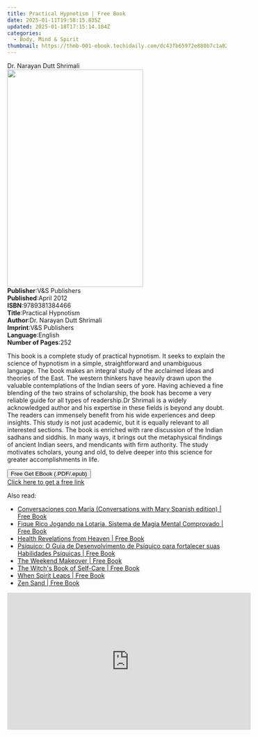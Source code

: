 ```yaml
---
title: Practical Hypnotism | Free Book
date: 2025-01-11T19:58:15.835Z
updated: 2025-01-18T17:15:14.104Z
categories:
  - Body, Mind & Spirit
thumbnail: https://thmb-001-ebook.techidaily.com/dc43fb65972e880b7c1a82dde937dd620e53cb844f3367df1cf3bd951ad567a7.jpg
---
```

<main id="book-container">
  <div class="flex flex-col">
    <div class="book-brief flex-1 py-6 px-4 sm:p-6 md:py-10 md:px-8">
      <!-- brief-->
      <div class="book-brief-main">Dr. Narayan Dutt Shrimali</div>
    </div>
    <div
      class="book-meta-info flex-1 grid gap-4 col-start-1 col-end-3 row-start-1 sm:mb-6 sm:grid-cols-4 lg:gap-6 lg:col-start-2 lg:row-end-6 lg:row-span-6 lg:mb-0"
    >
      <div
        class="book-meta-info-left place-content-center mt-4 p-4 text-sm leading-6 col-start-2 col-span-2 dark:text-slate-400"
      >
        <img
          class="w-full h-500 object-cover rounded-lg sm:h-255 sm:col-span-2 lg:col-span-full"
          src="https://img-001-ebook.techidaily.com/119670cdbe07ba0d2aefefba4ceef920444b5f12acbcdfd33cb954a3f2fe8295.jpg"
          alt=""
          width="312"
          height="500"
        />
      </div>
      <div
        class="book-meta-info-right mt-2 col-start-1 row-start-2 col-span-3 self-center"
      >
        <!-- meta data  -->
        <div class="flex flex-col px-4 md:px-8">
          <div class="flex-1">
            <strong>Publisher</strong>:<span class="px-2"
              >V&amp;S Publishers</span
            >
          </div>
          <div class="flex-1">
            <strong>Published</strong>:<span class="px-2">April 2012</span>
          </div>
          <div class="flex-1">
            <strong>ISBN</strong>:<span class="px-2">9789381384466</span>
          </div>
          <div class="flex-1">
            <strong>Title</strong>:<span class="px-2">Practical Hypnotism</span>
          </div>
          <div class="flex-1">
            <strong>Author</strong>:<span class="px-2"
              >Dr. Narayan Dutt Shrimali</span
            >
          </div>
          <div class="flex-1">
            <strong>Imprint</strong>:<span class="px-2"
              >V&amp;S Publishers</span
            >
          </div>
          <div class="flex-1">
            <strong>Language</strong>:<span class="px-2">English</span>
          </div>
          <div class="flex-1">
            <strong>Number of Pages</strong>:<span class="px-2">252</span>
          </div>
        </div>
      </div>
    </div>
    <div class="book-description flex-1 py-6 px-4 sm:p-6 md:py-10 md:px-8">
      <div class="book-description-main">
        <div accordion-content="" id="description">
          <p>
            This book is a complete study of practical hypnotism. It seeks to
            explain the science of hypnotism in a simple, straightforward and
            unambiguous language. The book makes an integral study of the
            acclaimed ideas and theories of the East. The western thinkers have
            heavily drawn upon the valuable contemplations of the Indian seers
            of yore. Having achieved a fine blending of the two strains of
            scholarship, the book has become a very reliable guide for all types
            of readership.Dr Shrimali is a widely acknowledged author and his
            expertise in these fields is beyond any doubt. The readers can
            immensely benefit from his wide experiences and deep insights. This
            study is not just academic, but it is equally relevant to all
            interested sections. The book is enriched with rare discussion of
            the Indian sadhans and siddhis. In many ways, it brings out the
            metaphysical findings of ancient Indian seers, and mendicants with
            firm authority. The study motivates scholars, young and old, to
            delve deeper into this science for greater accomplishments in life.
          </p>
        </div>
      </div>
    </div>
    <div class="book-excerpts flex-1 py-6 px-4 sm:p-6 md:py-10 md:px-8"></div>
    <div
      class="book-about-author flex-1 py-6 px-4 sm:p-6 md:py-10 md:px-8"
    ></div>
    <div class="book-free-get flex-1 py-6 px-4 sm:p-6 md:py-10 md:px-8">
      <button
        id="btn-free-get"
        class="bg-blue-500 hover:bg-blue-700 text-white font-bold py-2 px-4 rounded"
      >
        Free Get EBook (.PDF/.epub)
      </button>
      <div id="countdown-display" class="px-2 text-lg mt-2"></div>
      <a
        id="free-link"
        class="hidden bg-blue-500 hover:bg-blue-700 text-white font-bold py-2 px-4 rounded"
        href="https://www.ebooks.com/en-us/book/2186823/practical-hypnotism/dr-narayan-dutt-shrimali/"
        target="_blank"
        >Click here to get a free link</a
      >
    </div>
    <script>
      let countdownTime = 0;
      let countdownInterval = null;
      document
        .getElementById('btn-free-get')
        .addEventListener('click', startCountdown);
      function startCountdown() {
        countdownTime = new Date().getTime() + 60000 * 3;
        countdownInterval = setInterval(updateCountdown, 1000);
        document.getElementById('btn-free-get').disabled = true;
        document
          .getElementById('btn-free-get')
          .classList.add('bg-gray-500', 'cursor-not-allowed');
      }
      function updateCountdown() {
        let currentTime = new Date().getTime();
        let timeLeft = countdownTime - currentTime;
        let secondsLeft = Math.floor(timeLeft / 1000);
        document.getElementById('countdown-display').innerHTML =
          `Remaining time: ${secondsLeft} seconds.`;
        if (secondsLeft <= 0) {
          clearInterval(countdownInterval);
          document.getElementById('btn-free-get').classList.add('hidden');
          document.getElementById('free-link').classList.remove('hidden');
          document.getElementById('countdown-display').innerHTML = '';
        }
      }
    </script>
  </div>
</main>

<ins class="adsbygoogle"
      style="display:block"
      data-ad-client="ca-pub-7571918770474297"
      data-ad-slot="8358498916"
      data-ad-format="auto"
      data-full-width-responsive="true"></ins>
    

<span class="atpl-alsoreadstyle">Also read:</span>
<div><ul>
<li><a href="https://novels-ebooks.techidaily.com/96172386-9781501187254-conversaciones-con-maria-conversations-with-mary-spanish-edition/"><u>Conversaciones con María (Conversations with Mary Spanish edition) | Free Book</u></a></li>
<li><a href="https://novels-ebooks.techidaily.com/96171016-9781547527076-fique-rico-jogando-na-lotaria-sistema-de-magia-mental-comprovado/"><u>Fique Rico Jogando na Lotaria. Sistema de Magia Mental Comprovado | Free Book</u></a></li>
<li><a href="https://novels-ebooks.techidaily.com/96176753-9781635651997-health-revelations-from-heaven/"><u>Health Revelations from Heaven | Free Book</u></a></li>
<li><a href="https://novels-ebooks.techidaily.com/96173383-9781547522217-psiquico-o-guia-de-desenvolvimento-de-psiquico-para-fortalecer-suas-habilidades-psiquicas/"><u>Psíquico: O Guia de Desenvolvimento de Psíquico para fortalecer suas Habilidades Psíquicas | Free Book</u></a></li>
<li><a href="https://novels-ebooks.techidaily.com/96176686-9781609614966-the-weekend-makeover/"><u>The Weekend Makeover | Free Book</u></a></li>
<li><a href="https://novels-ebooks.techidaily.com/96172190-9781507209158-the-witchs-book-of-self-care/"><u>The Witch's Book of Self-Care | Free Book</u></a></li>
<li><a href="https://novels-ebooks.techidaily.com/96170556-9781684030774-when-spirit-leaps/"><u>When Spirit Leaps | Free Book</u></a></li>
<li><a href="https://novels-ebooks.techidaily.com/96169719-9780824865672-zen-sand/"><u>Zen Sand | Free Book</u></a></li>
</ul></div>

<!-- affiliate ads begin -->
<iframe width="560" height="315" src="https://www.youtube.com/embed/ME5-sAQJVE4?si=ZfcvJSnhQevWtjI0" title="YouTube video player" frameborder="0" allow="accelerometer; autoplay; clipboard-write; encrypted-media; gyroscope; picture-in-picture; web-share" referrerpolicy="strict-origin-when-cross-origin" allowfullscreen></iframe>
<!-- affiliate ads end -->

